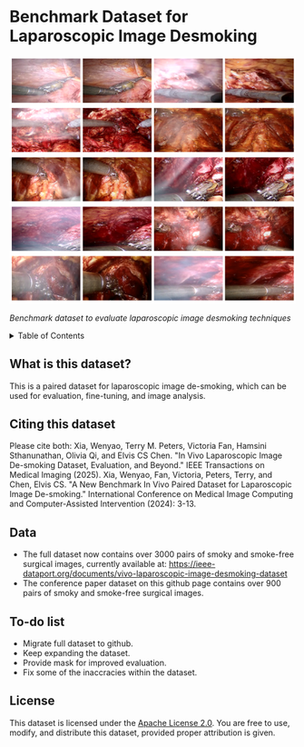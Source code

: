 # Benchmark Dataset for Laparoscopic Image Desmoking


![Benchmark dataset to evaluate laparoscopic image desmoking techniques, will be available in October 2024.](images/dataset_snapshot.png)

*Benchmark dataset to evaluate laparoscopic image desmoking techniques*

<details><summary>Table of Contents</summary><p>

* [What is this dataset?](#what-is-verse)
* [Citing This Dataset](#citing-verse)
* [Data](#data)
* [To-do list](#Todo)


</p></details><p></p>

## What is this dataset?
This is a paired dataset for laparoscopic image de-smoking, which can be used for evaluation, fine-tuning, and image analysis.
 

## Citing this dataset
Please cite both:
Xia, Wenyao, Terry M. Peters, Victoria Fan, Hamsini Sthanunathan, Olivia Qi, and Elvis CS Chen. "In Vivo Laparoscopic Image De-smoking Dataset, Evaluation, and Beyond." IEEE Transactions on Medical Imaging (2025).
Xia, Wenyao, Fan, Victoria, Peters, Terry, and Chen, Elvis CS. "A New Benchmark In Vivo Paired Dataset for Laparoscopic Image De-smoking." International Conference on Medical Image Computing and Computer-Assisted Intervention (2024): 3-13.



## Data
* The full dataset now contains over 3000 pairs of smoky and smoke-free surgical images, currently available at: https://ieee-dataport.org/documents/vivo-laparoscopic-image-desmoking-dataset
* The conference paper dataset on this github page contains over 900 pairs of smoky and smoke-free surgical images.


## To-do list
- Migrate full dataset to github.
- Keep expanding the dataset.
- Provide mask for improved evaluation.
- Fix some of the inaccracies within the dataset.

## License
This dataset is licensed under the [Apache License 2.0](http://www.apache.org/licenses/LICENSE-2.0). You are free to use, modify, and distribute this dataset, provided proper attribution is given.


